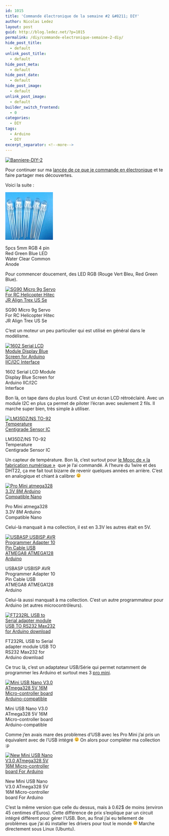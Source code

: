 ```yaml
---
id: 1015
title: 'Commande électronique de la semaine #2 &#8211; DIY'
author: Nicolas Ledez
layout: post
guid: http://blog.ledez.net/?p=1015
permalink: /diy/commande-electronique-semaine-2-diy/
hide_post_title:
  - default
unlink_post_title:
  - default
hide_post_meta:
  - default
hide_post_date:
  - default
hide_post_image:
  - default
unlink_post_image:
  - default
builder_switch_frontend:
  - 0
categories:
  - DIY
tags:
  - Arduino
  - DIY
excerpt_separator: <!--more-->
---
```

[<img class="alignnone wp-image-1017 size-full" src="/images/2014/05/Banniere-DIY-2.jpg" alt="Banniere-DIY-2" width="1000" height="200" srcset="http://blog.ledez.net/wp-content/uploads/2014/05/Banniere-DIY-2-300x60.jpg 300w, http://blog.ledez.net/wp-content/uploads/2014/05/Banniere-DIY-2.jpg 1000w" sizes="(max-width: 1000px) 100vw, 1000px" />][1]

Pour continuer sur ma [lancée de ce que je commande en électronique][2] et te faire partager mes découvertes.

Voici la suite :<!--more-->

<div id="attachment_974" style="width: 160px" class="wp-caption alignnone">
  <a href="http://www.ebay.com/itm/111167938786"><img class="size-thumbnail wp-image-974" src="/images/2014/04/ebay-1-RGB-4-pin-Red-Green-Blue-LED-Water-Clear-Diffused-Common-Cathode-Anode-150x150.jpg" alt="5pcs 5mm RGB 4 pin Red Green Blue LED Water Clear Common Anode" width="150" height="150" /></a>
  
  <p class="wp-caption-text">
    5pcs 5mm RGB 4 pin Red Green Blue LED Water Clear Common Anode
  </p>
</div>

Pour commencer doucement, des LED RGB (Rouge Vert Bleu, Red Green Blue).

<div id="attachment_975" style="width: 160px" class="wp-caption alignnone">
  <a href="http://www.ebay.com/itm/390765721364"><img class="size-thumbnail wp-image-975" src="/images/2014/04/ebay-1-SG90-Micro-9g-Servo-For-RC-Helicopter-Hitec-JR-Align-Trex-US-Se-150x150.jpg" alt="SG90 Micro 9g Servo For RC Helicopter Hitec JR Align Trex US Se" width="150" height="150" srcset="http://blog.ledez.net/wp-content/uploads/2014/04/ebay-1-SG90-Micro-9g-Servo-For-RC-Helicopter-Hitec-JR-Align-Trex-US-Se-150x150.jpg 150w, http://blog.ledez.net/wp-content/uploads/2014/04/ebay-1-SG90-Micro-9g-Servo-For-RC-Helicopter-Hitec-JR-Align-Trex-US-Se-300x300.jpg 300w, http://blog.ledez.net/wp-content/uploads/2014/04/ebay-1-SG90-Micro-9g-Servo-For-RC-Helicopter-Hitec-JR-Align-Trex-US-Se.jpg 1010w" sizes="(max-width: 150px) 100vw, 150px" /></a>
  
  <p class="wp-caption-text">
    SG90 Micro 9g Servo For RC Helicopter Hitec JR Align Trex US Se
  </p>
</div>

<p class="p1">
  C&rsquo;est un moteur un peu particulier qui est utilisé en général dans le modélisme.
</p>

<div id="attachment_1007" style="width: 160px" class="wp-caption alignnone">
  <a href="http://www.ebay.com/itm/171126839571"><img class="size-thumbnail wp-image-1007" src="/images/2014/05/ebay-3-1602-Serial-LCD-Module-Display-Blue-Screen-for-Arduino-IIC-I2C-Interface-150x150.jpg" alt="1602 Serial LCD Module Display Blue Screen for Arduino IIC/I2C Interface" width="150" height="150" srcset="http://blog.ledez.net/wp-content/uploads/2014/05/ebay-3-1602-Serial-LCD-Module-Display-Blue-Screen-for-Arduino-IIC-I2C-Interface-150x150.jpg 150w, http://blog.ledez.net/wp-content/uploads/2014/05/ebay-3-1602-Serial-LCD-Module-Display-Blue-Screen-for-Arduino-IIC-I2C-Interface-300x300.jpg 300w, http://blog.ledez.net/wp-content/uploads/2014/05/ebay-3-1602-Serial-LCD-Module-Display-Blue-Screen-for-Arduino-IIC-I2C-Interface.jpg 500w" sizes="(max-width: 150px) 100vw, 150px" /></a>
  
  <p class="wp-caption-text">
    1602 Serial LCD Module Display Blue Screen for Arduino IIC/I2C Interface
  </p>
</div>

<p class="p1">
  Bon là, on tape dans du plus lourd. C&rsquo;est un écran LCD rétroéclairé. Avec un module I2C en plus ça permet de piloter l&rsquo;écran avec seulement 2 fils. Il marche super bien, très simple à utiliser.
</p>

<div id="attachment_1008" style="width: 160px" class="wp-caption alignnone">
  <a href="http://www.ebay.com/itm/291100552713"><img class="size-thumbnail wp-image-1008" src="/images/2014/05/ebay-3-LM35DZ-NS-TO-92-Temperature-Centigrade-Sensor-IC-150x150.jpg" alt="LM35DZ/NS TO-92 Temperature Centigrade Sensor IC" width="150" height="150" srcset="http://blog.ledez.net/wp-content/uploads/2014/05/ebay-3-LM35DZ-NS-TO-92-Temperature-Centigrade-Sensor-IC-150x150.jpg 150w, http://blog.ledez.net/wp-content/uploads/2014/05/ebay-3-LM35DZ-NS-TO-92-Temperature-Centigrade-Sensor-IC-300x300.jpg 300w, http://blog.ledez.net/wp-content/uploads/2014/05/ebay-3-LM35DZ-NS-TO-92-Temperature-Centigrade-Sensor-IC.jpg 500w" sizes="(max-width: 150px) 100vw, 150px" /></a>
  
  <p class="wp-caption-text">
    LM35DZ/NS TO-92 Temperature Centigrade Sensor IC
  </p>
</div>

Un capteur de température. Bon là, c&rsquo;est surtout pour [le Mooc de &laquo;&nbsp;la fabrication numérique&nbsp;&raquo;][3]  que je l&rsquo;ai commandé. À l&rsquo;heure du 1wire et des DHT22, ça me fait tout bizarre de revenir quelques années en arrière. C&rsquo;est en analogique et chiant à calibrer <img src="/images/smilies/simple-smile.png" alt=":)" class="wp-smiley" style="height: 1em; max-height: 1em;" />

<div id="attachment_1012" style="width: 160px" class="wp-caption alignnone">
  <a href="http://www.ebay.com/itm/200914924969"><img class="size-thumbnail wp-image-1012" src="/images/2014/05/ebay-4-Redesign-Pro-Mini-atmega328-3.3V-8M-Replace-ATmega128-Arduino-Compatible-Nano-150x150.jpg" alt="Pro Mini atmega328 3.3V 8M Arduino Compatible Nano" width="150" height="150" srcset="http://blog.ledez.net/wp-content/uploads/2014/05/ebay-4-Redesign-Pro-Mini-atmega328-3.3V-8M-Replace-ATmega128-Arduino-Compatible-Nano-150x150.jpg 150w, http://blog.ledez.net/wp-content/uploads/2014/05/ebay-4-Redesign-Pro-Mini-atmega328-3.3V-8M-Replace-ATmega128-Arduino-Compatible-Nano-300x300.jpg 300w, http://blog.ledez.net/wp-content/uploads/2014/05/ebay-4-Redesign-Pro-Mini-atmega328-3.3V-8M-Replace-ATmega128-Arduino-Compatible-Nano.jpg 500w" sizes="(max-width: 150px) 100vw, 150px" /></a>
  
  <p class="wp-caption-text">
    Pro Mini atmega328 3.3V 8M Arduino Compatible Nano
  </p>
</div>

<p class="p1">
  Celui-là manquait à ma collection, il est en 3.3V les autres était en 5V.
</p>

<div id="attachment_1013" style="width: 160px" class="wp-caption alignnone">
  <a href="http://www.ebay.com/itm/310506909410"><img class="size-thumbnail wp-image-1013" src="/images/2014/05/ebay-4-USBASP-USBISP-AVR-Programmer-Adapter-10-Pin-Cable-USB-ATMEGA8-ATMEGA128-Arduino-150x150.jpg" alt="USBASP USBISP AVR Programmer Adapter 10 Pin Cable USB ATMEGA8 ATMEGA128 Arduino" width="150" height="150" srcset="http://blog.ledez.net/wp-content/uploads/2014/05/ebay-4-USBASP-USBISP-AVR-Programmer-Adapter-10-Pin-Cable-USB-ATMEGA8-ATMEGA128-Arduino-150x150.jpg 150w, http://blog.ledez.net/wp-content/uploads/2014/05/ebay-4-USBASP-USBISP-AVR-Programmer-Adapter-10-Pin-Cable-USB-ATMEGA8-ATMEGA128-Arduino-300x300.jpg 300w, http://blog.ledez.net/wp-content/uploads/2014/05/ebay-4-USBASP-USBISP-AVR-Programmer-Adapter-10-Pin-Cable-USB-ATMEGA8-ATMEGA128-Arduino.jpg 800w" sizes="(max-width: 150px) 100vw, 150px" /></a>
  
  <p class="wp-caption-text">
    USBASP USBISP AVR Programmer Adapter 10 Pin Cable USB ATMEGA8 ATMEGA128 Arduino
  </p>
</div>

<p class="p1">
  Celui-là aussi manquait à ma collection. C&rsquo;est un autre programmateur pour Arduino (et autres microcontrôleurs).
</p>

<div id="attachment_1009" style="width: 160px" class="wp-caption alignnone">
  <a href="http://www.ebay.com/itm/310510484589"><img class="size-thumbnail wp-image-1009" src="/images/2014/05/ebay-4-FT232RL-USB-to-Serial-adapter-module-USB-TO-RS232-Max232-for-Arduino-download-150x150.jpg" alt="FT232RL USB to Serial adapter module USB TO RS232 Max232 for Arduino download" width="150" height="150" srcset="http://blog.ledez.net/wp-content/uploads/2014/05/ebay-4-FT232RL-USB-to-Serial-adapter-module-USB-TO-RS232-Max232-for-Arduino-download-150x150.jpg 150w, http://blog.ledez.net/wp-content/uploads/2014/05/ebay-4-FT232RL-USB-to-Serial-adapter-module-USB-TO-RS232-Max232-for-Arduino-download-300x300.jpg 300w, http://blog.ledez.net/wp-content/uploads/2014/05/ebay-4-FT232RL-USB-to-Serial-adapter-module-USB-TO-RS232-Max232-for-Arduino-download.jpg 800w" sizes="(max-width: 150px) 100vw, 150px" /></a>
  
  <p class="wp-caption-text">
    FT232RL USB to Serial adapter module USB TO RS232 Max232 for Arduino download
  </p>
</div>

Ce truc là, c&rsquo;est un adaptateur USB/Série qui permet notamment de programmer les Arduino et surtout mes 3 [pro mini][4].

<div id="attachment_1010" style="width: 160px" class="wp-caption alignnone">
  <a href="http://www.ebay.com/itm/310674366051"><img class="size-thumbnail wp-image-1010" src="/images/2014/05/ebay-4-Mini-USB-Nano-V3.0-ATmega328-5V-16M-Micro-controller-board-Arduino-compatible-150x150.jpg" alt="Mini USB Nano V3.0 ATmega328 5V 16M Micro-controller board Arduino-compatible" width="150" height="150" srcset="http://blog.ledez.net/wp-content/uploads/2014/05/ebay-4-Mini-USB-Nano-V3.0-ATmega328-5V-16M-Micro-controller-board-Arduino-compatible-150x150.jpg 150w, http://blog.ledez.net/wp-content/uploads/2014/05/ebay-4-Mini-USB-Nano-V3.0-ATmega328-5V-16M-Micro-controller-board-Arduino-compatible-300x300.jpg 300w, http://blog.ledez.net/wp-content/uploads/2014/05/ebay-4-Mini-USB-Nano-V3.0-ATmega328-5V-16M-Micro-controller-board-Arduino-compatible.jpg 800w" sizes="(max-width: 150px) 100vw, 150px" /></a>
  
  <p class="wp-caption-text">
    Mini USB Nano V3.0 ATmega328 5V 16M Micro-controller board Arduino-compatible
  </p>
</div>

<p class="p1">
  Comme j&rsquo;en avais mare des problèmes d&rsquo;USB avec les Pro Mini j&rsquo;ai pris un équivalent avec de l&rsquo;USB intégré <img src="/images/smilies/simple-smile.png" alt=":)" class="wp-smiley" style="height: 1em; max-height: 1em;" /> On alors pour compléter ma collection :p
</p>

<div id="attachment_1011" style="width: 160px" class="wp-caption alignnone">
  <a href="http://www.ebay.com/itm/200964325858"><img class="size-thumbnail wp-image-1011" src="/images/2014/05/ebay-4-New-Mini-USB-Nano-V3.0-ATmega328-5V-16M-Micro-controller-board-For-Arduino-150x150.jpg" alt="New Mini USB Nano V3.0 ATmega328 5V 16M Micro-controller board For Arduino" width="150" height="150" srcset="http://blog.ledez.net/wp-content/uploads/2014/05/ebay-4-New-Mini-USB-Nano-V3.0-ATmega328-5V-16M-Micro-controller-board-For-Arduino-150x150.jpg 150w, http://blog.ledez.net/wp-content/uploads/2014/05/ebay-4-New-Mini-USB-Nano-V3.0-ATmega328-5V-16M-Micro-controller-board-For-Arduino-300x300.jpg 300w, http://blog.ledez.net/wp-content/uploads/2014/05/ebay-4-New-Mini-USB-Nano-V3.0-ATmega328-5V-16M-Micro-controller-board-For-Arduino.jpg 800w" sizes="(max-width: 150px) 100vw, 150px" /></a>
  
  <p class="wp-caption-text">
    New Mini USB Nano V3.0 ATmega328 5V 16M Micro-controller board For Arduino
  </p>
</div>

<p class="p1">
  C&rsquo;est la même version que celle du dessus, mais à 0.62$ de moins (environ 45 centimes d&rsquo;Euros). Cette différence de prix s&rsquo;explique par un circuit intégré différent pour gérer l&rsquo;USB. Bon, au final j&rsquo;ai eu tellement de problèmes que j&rsquo;ai dû installer les drivers pour tout le monde <img src="/images/smilies/frownie.png" alt=":(" class="wp-smiley" style="height: 1em; max-height: 1em;" /> Marche directement sous Linux (Ubuntu).
</p>

 [1]: 2014/05/Banniere-DIY-2.jpg
 [2]: http://blog.ledez.net/diy/commande-electronique-semaine-1/ "Commande électronique de la semaine #1 – DIY"
 [3]: https://www.france-universite-numerique-mooc.fr/courses/MinesTelecom/04002/Trimestre_1_2014/about "Mooc la fabrication numérique"
 [4]: http://arduino.cc/en/Main/ArduinoBoardProMini "Arduino Pro Mini"
